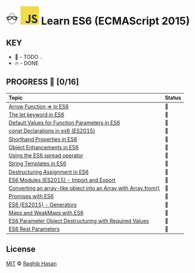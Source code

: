 # ![🥚 EH](./eH-logo.png) ![JS](./js-logo.png) Learn ES6 (ECMAScript 2015)


## KEY
* 🚧 - TODO ..
* 🔥 - DONE

## PROGRESS 🚀 [0/16]

|  Topic       |        Status     |
| :-------------  | :------------- |
| [Arrow Function => in ES6](./practices/arrow-functions.js) | 🚧 |
| [The let keyword in ES6](./practices/let.js) | 🚧 |
| [Default Values for Function Parameters in ES6](./practices/default-parameters.js) | 🚧 |
| [const Declarations in es6 (ES2015)](./practices/const.js) | 🚧 |
| [Shorthand Properties in ES6](./practices/shortHand-props.js) | 🚧 |
| [Object Enhancements in ES6](./practices/enhancements.js) | 🚧 |
| [Using the ES6 spread operator](./practices/spread.js) | 🚧 |
| [String Templates in ES6](./practices/string-templates.js) | 🚧 |
| [Destructuring Assignment in ES6](./practices/destructuring.js) | 🚧 |
| [ES6 Modules (ES2015) - Import and Export](./practices/es6-modules) | 🚧 |
| [Converting an array-like object into an Array with Array.from()](./practices/array-from) | 🚧 |
| [Promises with ES6](./practices/promises.js) | 🚧 |
| [ES6 (ES2015) - Generators](./practices/generators.js) | 🚧 |
| [Maps and WeakMaps with ES6](./practices/Maps.js) | 🚧 |
| [ES6 Parameter Object Destructuring with Required Values](./practices/destructuring-require.js) | 🚧 |
| [ES6 Rest Parameters](./practices/rest.js) | 🚧 |

## License
[MIT](./license) © [Raghib Hasan](http://raghibm.com/)